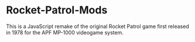 # Rocket-Patrol-Mods

This is a JavaScript remake of the original Rocket Patrol game first released in 1978 for the APF MP-1000 videogame system. 
